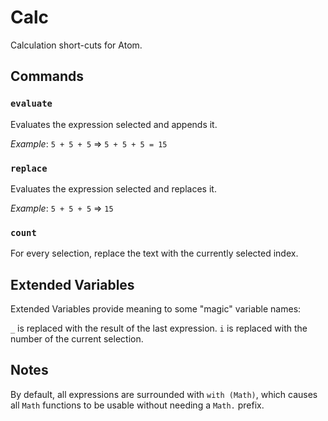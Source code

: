 # Calc

Calculation short-cuts for Atom.

## Commands

### `evaluate`

Evaluates the expression selected and appends it.

*Example*:
`5 + 5 + 5` => `5 + 5 + 5 = 15`

### `replace`

Evaluates the expression selected and replaces it.

*Example*:
`5 + 5 + 5` => `15`

### `count`

For every selection, replace the text with the currently selected index.

## Extended Variables

Extended Variables provide meaning to some "magic" variable names:

`_` is replaced with the result of the last expression.
`i` is replaced with the number of the current selection.

## Notes

By default, all expressions are surrounded with `with (Math)`, which causes
all `Math` functions to be usable without needing a `Math.` prefix.
